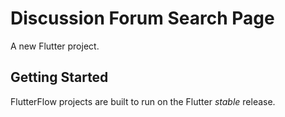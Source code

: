 # Discussion Forum Search Page

A new Flutter project.

## Getting Started

FlutterFlow projects are built to run on the Flutter _stable_ release.
